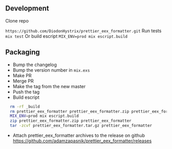 ## Development

Clone repo

```https://github.com/DiodonHystrix/prettier_eex_formatter.git```
Run tests
```mix test```
Or build escript
```MIX_ENV=prod mix escript.build```

## Packaging

- Bump the changelog
- Bump the version number in `mix.exs`
- Make PR
- Merge PR
- Make the tag from the new master
- Push the tag
- Build escript

```sh
  rm -rf _build
  rm prettier_eex_formatter prettier_eex_formatter.zip prettier_eex_formatter.tar.gz
  MIX_ENV=prod mix escript.build
  zip prettier_eex_formatter.zip prettier_eex_formatter
  tar -zcvf prettier_eex_formatter.tar.gz prettier_eex_formatter
```

- Attach prettier_eex_formatter archives to the release on github https://github.com/adamzapasnik/prettier_eex_formatter/releases
